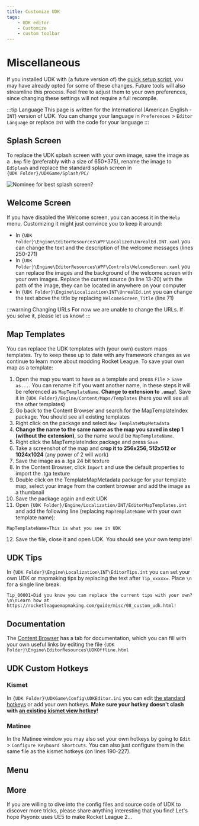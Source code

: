 ```yaml
---
title: Customize UDK
tags:
    - UDK editor
    - Customize
    - custom toolbar
---
```

# Miscellaneous

If you installed UDK with (a future version of) the [quick setup script](https://github.com/RocketLeagueMapmaking/UDK_RL_Setup), you may have already opted for some of these changes. Future tools will also streamline this process. Feel free to adjust them to your own preferences, since changing these settings will not require a full recompile.

:::tip Language
This page is written for the International (American English - `INT`) version of UDK. You can change your language in `Preferences` > `Editor Language` or replace `INT` with the code for your language
:::

## Splash Screen

To replace the UDK splash screen with your own image, save the image as a `.bmp` file (preferably with a size of 650*375), rename the image to `EdSplash` and replace the standard splash screen in \
`{UDK Folder}/UDKGame/Splash/PC/`

![](../../.vuepress/public/images/UDK/shark_UDK_splash.png "Nominee for best splash screen?")

## Welcome Screen

If you have disabled the Welcome screen, you can access it in the `Help` menu. Customizing it might just convince you to keep it around:

- In `{UDK Folder}\Engine\EditorResources\WPF\Localized\UnrealEd.INT.xaml` you can change the text and the description of the welcome messages (lines 250-271)
- In `{UDK Folder}\Engine\EditorResources\WPF\Controls\WelcomeScreen.xaml` you can replace the images and the background of the welcome screen with your own images. Replace the current source (in line 13-20) with the path of the image, they can be located in anywhere on your computer
- In `{UDK Folder}\Engine\Localization\INT\UnrealEd.int` you can change the text above the title by replacing `WelcomeScreen_Title` (line 71)

:::warning Changing URLs
For now we are unable to change the URLs. If you solve it, please let us know!
:::

## Map Templates

You can replace the UDK templates with (your own) custom maps templates. Try to keep these up to date with any framework changes as we continue to learn more about modding Rocket League. To save your own map as a template:

1. Open the map you want to have as a template and press `File` > `Save as...`. You can rename it if you want another name, in these steps it will be referenced as `MapTemplateName`. **Change to extension to `.umap`!**. Save it in `{UDK Folder}/Engine/Content/Maps/Templates` (here you will see all the other templates)
2. Go back to the Content Browser and search for the MapTemplateIndex package. You should see all existing templates
3. Right click on the package and select `New TemplateMapMetadata`
4. **Change the name to the same name as the map you saved in step 1 (without the extension)**, so the name would be `MapTemplateName`.
5. Right click the MapTemplateIndex package and press `Save`
6. Take a screenshot of the map and **crop it to 256x256, 512x512 or 1024x1024** (any power of 2 will work)
7. Save the image as a .tga 24 bit texture
8. In the Content Browser, click `Import` and use the default properties to import the .tga texture
9. Double click on the TemplateMapMetadata package for your template map, select your image from the content browser and add the image as a thumbnail
10. Save the package again and exit UDK
11. Open `{UDK Folder}/Engine/Localization/INT/EditorMapTemplates.int` and add the following line (replacing `MapTemplateName` with your own template name):

```int
MapTemplateName=This is what you see in UDK
```

12. Save the file, close it and open UDK. You should see your own template!

<!-- more than 6 templates? -->

## UDK Tips

In `{UDK Folder}\Engine\Localization\INT\EditorTips.int` you can set your own UDK or mapmaking tips by replacing the text after `Tip_xxxxx=`. Place `\n` for a single line break.

```int
Tip_00001=Did you know you can replace the current tips with your own?\n\nLearn how at https://rocketleaguemapmaking.com/guide/misc/08_custom_udk.html!
```
<!-- more than 50 tips? -->

## Documentation

The [Content Browser](../../essential/08_content_browser.html#content-browser) has a tab for documentation, which you can fill with your own useful links by editing the file `{UDK Folder}\Engine\EditorResources\UDKOffline.html`

## UDK Custom Hotkeys

### Kismet

In `{UDK Folder}\UDKGame\Config\UDKEditor.ini` you can edit [the standard hotkeys](https://docs.unrealengine.com/udk/Three/KismetUserGuide.html#Hotkeys) or add your own hotkeys. **Make sure your hotkey doesn't clash with [an existing kismet view hotkey](../kismet/01_kismet.html#the-hottest-hotkeys)!**

### Matinee

In the Matinee window you may also set your own hotkeys by going to `Edit` > `Configure Keyboard Shortcuts`. You can also just configure them in the same file as the kismet hotkeys (on lines 190-227).

## Menu

## More

If you are willing to dive into the config files and source code of UDK to discover more tricks, please share anything interesting that you find! Let's hope Psyonix uses UE5 to make Rocket League 2...
